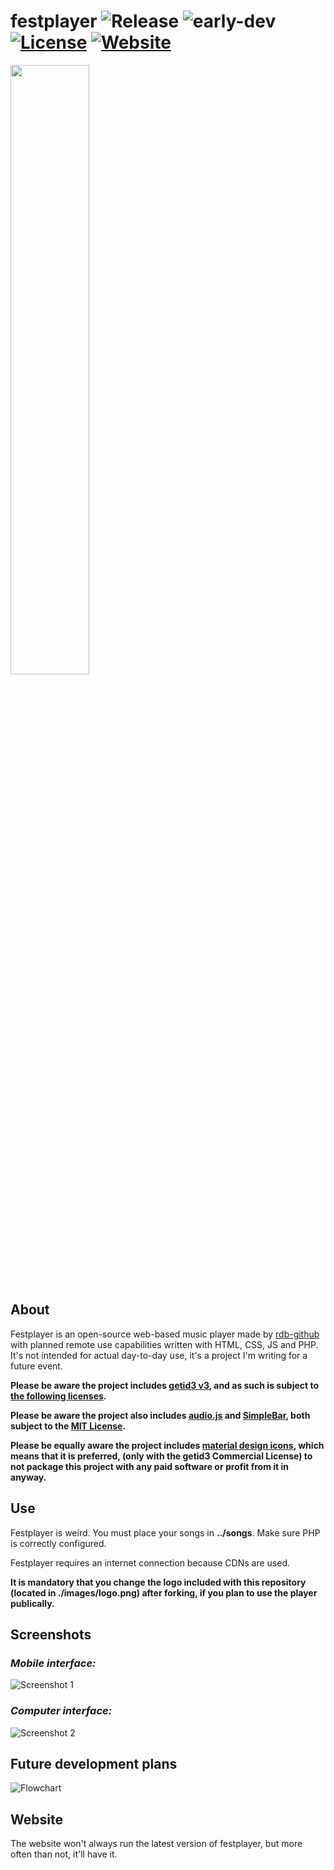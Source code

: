 # festplayer ![Release](https://img.shields.io/badge/release-v0.2-blue.svg) ![early-dev](https://img.shields.io/badge/in%20very%20early%20development-red.svg) [![License](https://img.shields.io/badge/license-multiple-yellow.svg)](https://github.com/JamesHeinrich/getID3/blob/master/license.txt) [![Website](https://img.shields.io/badge/website-up-green.svg)](https://***REMOVED***/27cbd448b7e30e3661a25592f3db9cb8/festplayer/)
<img src="https://i.imgur.com/qkT4P1s.png" width="50%" height="50%">

## About
Festplayer is an open-source web-based music player made by [rdb-github](https://github.com/rdb-github) with planned remote use capabilities written with HTML, CSS, JS and PHP. It's not intended for actual day-to-day use, it's a project I'm writing for a future event.

**Please be aware the project includes [getid3 v3](https://github.com/JamesHeinrich/getID3), and as such is subject to [the following licenses](https://github.com/JamesHeinrich/getID3/blob/master/license.txt).**

**Please be aware the project also includes [audio.js](https://github.com/kolber/audiojs) and [SimpleBar](https://github.com/Grsmto/simplebar), both subject to the [MIT License](https://opensource.org/licenses/MIT).**

**Please be equally aware the project includes [material design icons](https://material.io/icons), which means that it is preferred, (only with the getid3 Commercial License) to not package this project with any paid software or profit from it in anyway.**

## Use
Festplayer is weird. You must place your songs in **../songs**.
Make sure PHP is correctly configured.

Festplayer requires an internet connection because CDNs are used.

**It is mandatory that you change the logo included with this repository (located in ./images/logo.png) after forking, if you plan to use the player publically.**

## Screenshots
### *Mobile interface:*
![Screenshot 1](https://i.imgur.com/H5AUl0v.png)
### *Computer interface:*
![Screenshot 2](https://i.imgur.com/4YH9CnD.png)

## Future development plans
![Flowchart](https://i.imgur.com/rsNh7XL.png)

## Website
The website won't always run the latest version of festplayer, but more often than not, it'll have it.
